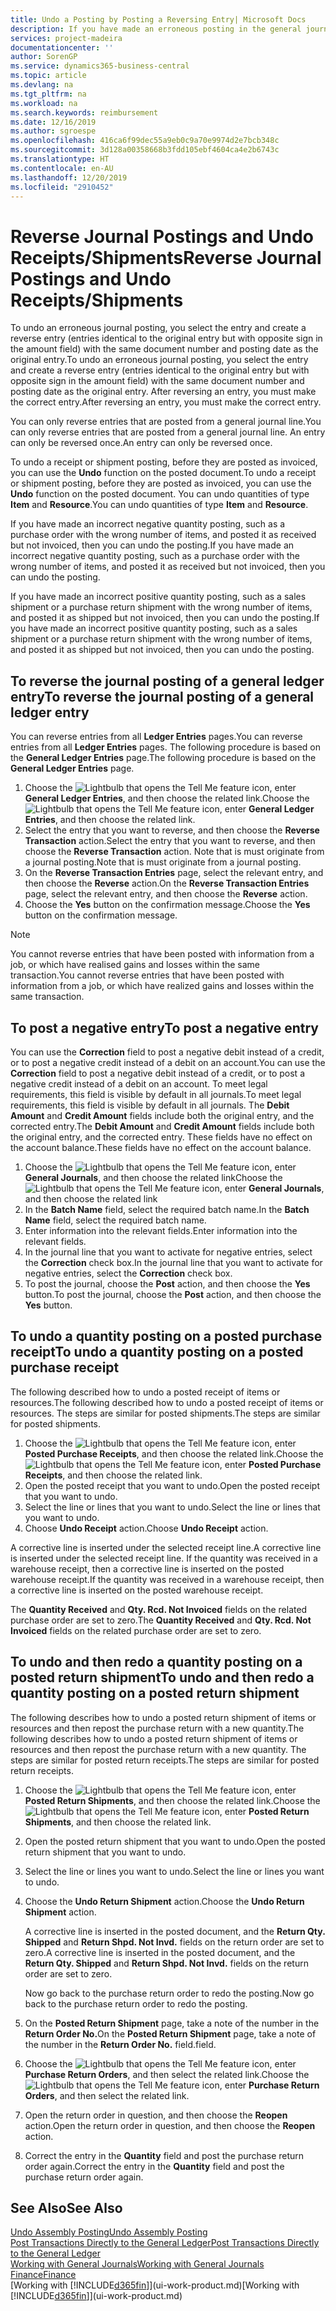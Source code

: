```yaml
---
title: Undo a Posting by Posting a Reversing Entry| Microsoft Docs
description: If you have made an erroneous posting in the general journal, then you can use the Reverse Transaction function to undo the posting with a correct audit trail.
services: project-madeira
documentationcenter: ''
author: SorenGP
ms.service: dynamics365-business-central
ms.topic: article
ms.devlang: na
ms.tgt_pltfrm: na
ms.workload: na
ms.search.keywords: reimbursement
ms.date: 12/16/2019
ms.author: sgroespe
ms.openlocfilehash: 416ca6f99dec55a9eb0c9a70e9974d2e7bcb348c
ms.sourcegitcommit: 3d128a00358668b3fdd105ebf4604ca4e2b6743c
ms.translationtype: HT
ms.contentlocale: en-AU
ms.lasthandoff: 12/20/2019
ms.locfileid: "2910452"
---
```

# <a name="reverse-journal-postings-and-undo-receiptsshipments"></a><span data-ttu-id="7daa3-103">Reverse Journal Postings and Undo Receipts/Shipments</span><span class="sxs-lookup"><span data-stu-id="7daa3-103">Reverse Journal Postings and Undo Receipts/Shipments</span></span>
<span data-ttu-id="7daa3-104">To undo an erroneous journal posting, you select the entry and create a reverse entry (entries identical to the original entry but with opposite sign in the amount field) with the same document number and posting date as the original entry.</span><span class="sxs-lookup"><span data-stu-id="7daa3-104">To undo an erroneous journal posting, you select the entry and create a reverse entry (entries identical to the original entry but with opposite sign in the amount field) with the same document number and posting date as the original entry.</span></span> <span data-ttu-id="7daa3-105">After reversing an entry, you must make the correct entry.</span><span class="sxs-lookup"><span data-stu-id="7daa3-105">After reversing an entry, you must make the correct entry.</span></span>

<span data-ttu-id="7daa3-106">You can only reverse entries that are posted from a general journal line.</span><span class="sxs-lookup"><span data-stu-id="7daa3-106">You can only reverse entries that are posted from a general journal line.</span></span> <span data-ttu-id="7daa3-107">An entry can only be reversed once.</span><span class="sxs-lookup"><span data-stu-id="7daa3-107">An entry can only be reversed once.</span></span>

<span data-ttu-id="7daa3-108">To undo a receipt or shipment posting, before they are posted as invoiced, you can use the **Undo** function on the posted document.</span><span class="sxs-lookup"><span data-stu-id="7daa3-108">To undo a receipt or shipment posting, before they are posted as invoiced, you can use the **Undo** function on the posted document.</span></span> <span data-ttu-id="7daa3-109">You can undo quantities of type **Item** and **Resource**.</span><span class="sxs-lookup"><span data-stu-id="7daa3-109">You can undo quantities of type **Item** and **Resource**.</span></span>

<span data-ttu-id="7daa3-110">If you have made an incorrect negative quantity posting, such as a purchase order with the wrong number of items, and posted it as received but not invoiced, then you can undo the posting.</span><span class="sxs-lookup"><span data-stu-id="7daa3-110">If you have made an incorrect negative quantity posting, such as a purchase order with the wrong number of items, and posted it as received but not invoiced, then you can undo the posting.</span></span>

<span data-ttu-id="7daa3-111">If you have made an incorrect positive quantity posting, such as a sales shipment or a purchase return shipment with the wrong number of items, and posted it as shipped but not invoiced, then you can undo the posting.</span><span class="sxs-lookup"><span data-stu-id="7daa3-111">If you have made an incorrect positive quantity posting, such as a sales shipment or a purchase return shipment with the wrong number of items, and posted it as shipped but not invoiced, then you can undo the posting.</span></span>   

## <a name="to-reverse-the-journal-posting-of-a-general-ledger-entry"></a><span data-ttu-id="7daa3-112">To reverse the journal posting of a general ledger entry</span><span class="sxs-lookup"><span data-stu-id="7daa3-112">To reverse the journal posting of a general ledger entry</span></span>
<span data-ttu-id="7daa3-113">You can reverse entries from all **Ledger Entries** pages.</span><span class="sxs-lookup"><span data-stu-id="7daa3-113">You can reverse entries from all **Ledger Entries** pages.</span></span> <span data-ttu-id="7daa3-114">The following procedure is based on the **General Ledger Entries** page.</span><span class="sxs-lookup"><span data-stu-id="7daa3-114">The following procedure is based on the **General Ledger Entries** page.</span></span>
1. <span data-ttu-id="7daa3-115">Choose the ![Lightbulb that opens the Tell Me feature](media/ui-search/search_small.png "Tell me what you want to do") icon, enter **General Ledger Entries**, and then choose the related link.</span><span class="sxs-lookup"><span data-stu-id="7daa3-115">Choose the ![Lightbulb that opens the Tell Me feature](media/ui-search/search_small.png "Tell me what you want to do") icon, enter **General Ledger Entries**, and then choose the related link.</span></span>
2. <span data-ttu-id="7daa3-116">Select the entry that you want to reverse, and then choose the **Reverse Transaction** action.</span><span class="sxs-lookup"><span data-stu-id="7daa3-116">Select the entry that you want to reverse, and then choose the **Reverse Transaction** action.</span></span> <span data-ttu-id="7daa3-117">Note that is must originate from a journal posting.</span><span class="sxs-lookup"><span data-stu-id="7daa3-117">Note that is must originate from a journal posting.</span></span>
3. <span data-ttu-id="7daa3-118">On the **Reverse Transaction Entries** page, select the relevant entry, and then choose the **Reverse** action.</span><span class="sxs-lookup"><span data-stu-id="7daa3-118">On the **Reverse Transaction Entries** page, select the relevant entry, and then choose the **Reverse** action.</span></span>
4. <span data-ttu-id="7daa3-119">Choose the **Yes** button on the confirmation message.</span><span class="sxs-lookup"><span data-stu-id="7daa3-119">Choose the **Yes** button on the confirmation message.</span></span>

> [!NOTE]
> <span data-ttu-id="7daa3-120">You cannot reverse entries that have been posted with information from a job, or which have realised gains and losses within the same transaction.</span><span class="sxs-lookup"><span data-stu-id="7daa3-120">You cannot reverse entries that have been posted with information from a job, or which have realized gains and losses within the same transaction.</span></span>

## <a name="to-post-a-negative-entry"></a><span data-ttu-id="7daa3-121">To post a negative entry</span><span class="sxs-lookup"><span data-stu-id="7daa3-121">To post a negative entry</span></span>  
<span data-ttu-id="7daa3-122">You can use the **Correction** field to post a negative debit instead of a credit, or to post a negative credit instead of a debit on an account.</span><span class="sxs-lookup"><span data-stu-id="7daa3-122">You can use the **Correction** field to post a negative debit instead of a credit, or to post a negative credit instead of a debit on an account.</span></span> <span data-ttu-id="7daa3-123">To meet legal requirements, this field is visible by default in all journals.</span><span class="sxs-lookup"><span data-stu-id="7daa3-123">To meet legal requirements, this field is visible by default in all journals.</span></span> <span data-ttu-id="7daa3-124">The **Debit Amount** and **Credit Amount** fields include both the original entry, and the corrected entry.</span><span class="sxs-lookup"><span data-stu-id="7daa3-124">The **Debit Amount** and **Credit Amount** fields include both the original entry, and the corrected entry.</span></span> <span data-ttu-id="7daa3-125">These fields have no effect on the account balance.</span><span class="sxs-lookup"><span data-stu-id="7daa3-125">These fields have no effect on the account balance.</span></span>  

1.  <span data-ttu-id="7daa3-126">Choose the ![Lightbulb that opens the Tell Me feature](media/ui-search/search_small.png "Tell me what you want to do") icon, enter **General Journals**, and then choose the related link</span><span class="sxs-lookup"><span data-stu-id="7daa3-126">Choose the ![Lightbulb that opens the Tell Me feature](media/ui-search/search_small.png "Tell me what you want to do") icon, enter **General Journals**, and then choose the related link</span></span>  
2.  <span data-ttu-id="7daa3-127">In the **Batch Name** field, select the required batch name.</span><span class="sxs-lookup"><span data-stu-id="7daa3-127">In the **Batch Name** field, select the required batch name.</span></span>  
3.  <span data-ttu-id="7daa3-128">Enter information into the relevant fields.</span><span class="sxs-lookup"><span data-stu-id="7daa3-128">Enter information into the relevant fields.</span></span>  
4.  <span data-ttu-id="7daa3-129">In the journal line that you want to activate for negative entries, select the **Correction** check box.</span><span class="sxs-lookup"><span data-stu-id="7daa3-129">In the journal line that you want to activate for negative entries, select the **Correction** check box.</span></span>  
5.  <span data-ttu-id="7daa3-130">To post the journal, choose the **Post** action, and then choose the **Yes** button.</span><span class="sxs-lookup"><span data-stu-id="7daa3-130">To post the journal, choose the **Post** action, and then choose the **Yes** button.</span></span>

## <a name="to-undo-a-quantity-posting-on-a-posted-purchase-receipt"></a><span data-ttu-id="7daa3-131">To undo a quantity posting on a posted purchase receipt</span><span class="sxs-lookup"><span data-stu-id="7daa3-131">To undo a quantity posting on a posted purchase receipt</span></span>  
<span data-ttu-id="7daa3-132">The following described how to undo a posted receipt of items or resources.</span><span class="sxs-lookup"><span data-stu-id="7daa3-132">The following described how to undo a posted receipt of items or resources.</span></span> <span data-ttu-id="7daa3-133">The steps are similar for posted shipments.</span><span class="sxs-lookup"><span data-stu-id="7daa3-133">The steps are similar for posted shipments.</span></span>

1.  <span data-ttu-id="7daa3-134">Choose the ![Lightbulb that opens the Tell Me feature](media/ui-search/search_small.png "Tell me what you want to do") icon, enter **Posted Purchase Receipts**, and then choose the related link.</span><span class="sxs-lookup"><span data-stu-id="7daa3-134">Choose the ![Lightbulb that opens the Tell Me feature](media/ui-search/search_small.png "Tell me what you want to do") icon, enter **Posted Purchase Receipts**, and then choose the related link.</span></span>  
2.  <span data-ttu-id="7daa3-135">Open the posted receipt that you want to undo.</span><span class="sxs-lookup"><span data-stu-id="7daa3-135">Open the posted receipt that you want to undo.</span></span>  
3.  <span data-ttu-id="7daa3-136">Select the line or lines that you want to undo.</span><span class="sxs-lookup"><span data-stu-id="7daa3-136">Select the line or lines that you want to undo.</span></span>  
4.  <span data-ttu-id="7daa3-137">Choose **Undo Receipt** action.</span><span class="sxs-lookup"><span data-stu-id="7daa3-137">Choose **Undo Receipt** action.</span></span>

<span data-ttu-id="7daa3-138">A corrective line is inserted under the selected receipt line.</span><span class="sxs-lookup"><span data-stu-id="7daa3-138">A corrective line is inserted under the selected receipt line.</span></span> <span data-ttu-id="7daa3-139">If the quantity was received in a warehouse receipt, then a corrective line is inserted on the posted warehouse receipt.</span><span class="sxs-lookup"><span data-stu-id="7daa3-139">If the quantity was received in a warehouse receipt, then a corrective line is inserted on the posted warehouse receipt.</span></span>  

<span data-ttu-id="7daa3-140">The **Quantity Received** and **Qty. Rcd. Not Invoiced** fields on the related purchase order are set to zero.</span><span class="sxs-lookup"><span data-stu-id="7daa3-140">The **Quantity Received** and **Qty. Rcd. Not Invoiced** fields on the related purchase order are set to zero.</span></span>

## <a name="to-undo-and-then-redo-a-quantity-posting-on-a-posted-return-shipment"></a><span data-ttu-id="7daa3-141">To undo and then redo a quantity posting on a posted return shipment</span><span class="sxs-lookup"><span data-stu-id="7daa3-141">To undo and then redo a quantity posting on a posted return shipment</span></span>
<span data-ttu-id="7daa3-142">The following describes how to undo a posted return shipment of items or resources and then repost the purchase return with a new quantity.</span><span class="sxs-lookup"><span data-stu-id="7daa3-142">The following describes how to undo a posted return shipment of items or resources and then repost the purchase return with a new quantity.</span></span> <span data-ttu-id="7daa3-143">The steps are similar for posted return receipts.</span><span class="sxs-lookup"><span data-stu-id="7daa3-143">The steps are similar for posted return receipts.</span></span>

1.  <span data-ttu-id="7daa3-144">Choose the ![Lightbulb that opens the Tell Me feature](media/ui-search/search_small.png "Tell me what you want to do") icon, enter **Posted Return Shipments**, and then choose the related link.</span><span class="sxs-lookup"><span data-stu-id="7daa3-144">Choose the ![Lightbulb that opens the Tell Me feature](media/ui-search/search_small.png "Tell me what you want to do") icon, enter **Posted Return Shipments**, and then choose the related link.</span></span>  
2.  <span data-ttu-id="7daa3-145">Open the posted return shipment that you want to undo.</span><span class="sxs-lookup"><span data-stu-id="7daa3-145">Open the posted return shipment that you want to undo.</span></span>
3. <span data-ttu-id="7daa3-146">Select the line or lines you want to undo.</span><span class="sxs-lookup"><span data-stu-id="7daa3-146">Select the line or lines you want to undo.</span></span>  

4.  <span data-ttu-id="7daa3-147">Choose the **Undo Return Shipment** action.</span><span class="sxs-lookup"><span data-stu-id="7daa3-147">Choose the **Undo Return Shipment** action.</span></span>  

    <span data-ttu-id="7daa3-148">A corrective line is inserted in the posted document, and the **Return Qty. Shipped** and **Return Shpd. Not Invd.** fields on the return order are set to zero.</span><span class="sxs-lookup"><span data-stu-id="7daa3-148">A corrective line is inserted in the posted document, and the **Return Qty. Shipped** and **Return Shpd. Not Invd.** fields on the return order are set to zero.</span></span>  

    <span data-ttu-id="7daa3-149">Now go back to the purchase return order to redo the posting.</span><span class="sxs-lookup"><span data-stu-id="7daa3-149">Now go back to the purchase return order to redo the posting.</span></span>  

5.  <span data-ttu-id="7daa3-150">On the **Posted Return Shipment** page, take a note of the number in the **Return Order No.**</span><span class="sxs-lookup"><span data-stu-id="7daa3-150">On the **Posted Return Shipment** page, take a note of the number in the **Return Order No.**</span></span> <span data-ttu-id="7daa3-151">field.</span><span class="sxs-lookup"><span data-stu-id="7daa3-151">field.</span></span>  
6.  <span data-ttu-id="7daa3-152">Choose the ![Lightbulb that opens the Tell Me feature](media/ui-search/search_small.png "Tell me what you want to do") icon, enter **Purchase Return Orders**, and then select the related link.</span><span class="sxs-lookup"><span data-stu-id="7daa3-152">Choose the ![Lightbulb that opens the Tell Me feature](media/ui-search/search_small.png "Tell me what you want to do") icon, enter **Purchase Return Orders**, and then select the related link.</span></span>  
7.  <span data-ttu-id="7daa3-153">Open the return order in question, and then choose the **Reopen** action.</span><span class="sxs-lookup"><span data-stu-id="7daa3-153">Open the return order in question, and then choose the **Reopen** action.</span></span>  
8.  <span data-ttu-id="7daa3-154">Correct the entry in the **Quantity** field and post the purchase return order again.</span><span class="sxs-lookup"><span data-stu-id="7daa3-154">Correct the entry in the **Quantity** field and post the purchase return order again.</span></span>  

## <a name="see-also"></a><span data-ttu-id="7daa3-155">See Also</span><span class="sxs-lookup"><span data-stu-id="7daa3-155">See Also</span></span>
[<span data-ttu-id="7daa3-156">Undo Assembly Posting</span><span class="sxs-lookup"><span data-stu-id="7daa3-156">Undo Assembly Posting</span></span>](assembly-how-to-undo-assembly-posting.md)  
[<span data-ttu-id="7daa3-157">Post Transactions Directly to the General Ledger</span><span class="sxs-lookup"><span data-stu-id="7daa3-157">Post Transactions Directly to the General Ledger</span></span>](finance-how-post-transactions-directly.md)  
[<span data-ttu-id="7daa3-158">Working with General Journals</span><span class="sxs-lookup"><span data-stu-id="7daa3-158">Working with General Journals</span></span>](ui-work-general-journals.md)  
[<span data-ttu-id="7daa3-159">Finance</span><span class="sxs-lookup"><span data-stu-id="7daa3-159">Finance</span></span>](finance.md)  
<span data-ttu-id="7daa3-160">[Working with [!INCLUDE[d365fin](includes/d365fin_md.md)]](ui-work-product.md)</span><span class="sxs-lookup"><span data-stu-id="7daa3-160">[Working with [!INCLUDE[d365fin](includes/d365fin_md.md)]](ui-work-product.md)</span></span>  
